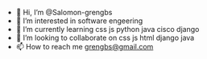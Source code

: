 - 👋 Hi, I’m @Salomon-grengbs
- 👀 I’m interested in software engeering
- 🌱 I’m currently learning css js python java cisco django
- 💞️ I’m looking to collaborate on css js html django java 
- 📫 How to reach me grengbs@gmail.com

<!---
Salomon-grengbs/Salomon-grengbs is a ✨ special ✨ repository because its `README.md` (this file) appears on your GitHub profile.
You can click the Preview link to take a look at your changes.
--->
